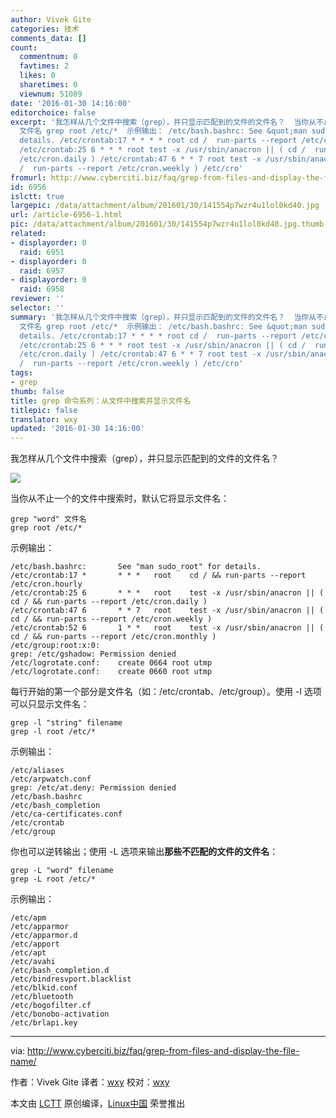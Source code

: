 ```yaml
---
author: Vivek Gite
categories: 技术
comments_data: []
count:
  commentnum: 0
  favtimes: 2
  likes: 0
  sharetimes: 0
  viewnum: 51089
date: '2016-01-30 14:16:00'
editorchoice: false
excerpt: '我怎样从几个文件中搜索（grep），并只显示匹配到的文件的文件名？  当你从不止一个的文件中搜索时，默认它将显示文件名： grep &quot;word&quot;
  文件名 grep root /etc/*  示例输出： /etc/bash.bashrc: See &quot;man sudo_root&quot; for
  details. /etc/crontab:17 * * * * root cd /  run-parts --report /etc/cron.hourly
  /etc/crontab:25 6 * * * root test -x /usr/sbin/anacron || ( cd /  run-parts --report
  /etc/cron.daily ) /etc/crontab:47 6 * * 7 root test -x /usr/sbin/anacron || ( cd
  /  run-parts --report /etc/cron.weekly ) /etc/cro'
fromurl: http://www.cyberciti.biz/faq/grep-from-files-and-display-the-file-name/
id: 6956
islctt: true
largepic: /data/attachment/album/201601/30/141554p7wzr4u1lol0kd40.jpg
url: /article-6956-1.html
pic: /data/attachment/album/201601/30/141554p7wzr4u1lol0kd40.jpg.thumb.jpg
related:
- displayorder: 0
  raid: 6951
- displayorder: 0
  raid: 6957
- displayorder: 0
  raid: 6958
reviewer: ''
selector: ''
summary: '我怎样从几个文件中搜索（grep），并只显示匹配到的文件的文件名？  当你从不止一个的文件中搜索时，默认它将显示文件名： grep &quot;word&quot;
  文件名 grep root /etc/*  示例输出： /etc/bash.bashrc: See &quot;man sudo_root&quot; for
  details. /etc/crontab:17 * * * * root cd /  run-parts --report /etc/cron.hourly
  /etc/crontab:25 6 * * * root test -x /usr/sbin/anacron || ( cd /  run-parts --report
  /etc/cron.daily ) /etc/crontab:47 6 * * 7 root test -x /usr/sbin/anacron || ( cd
  /  run-parts --report /etc/cron.weekly ) /etc/cro'
tags:
- grep
thumb: false
title: grep 命令系列：从文件中搜索并显示文件名
titlepic: false
translator: wxy
updated: '2016-01-30 14:16:00'
---
```


我怎样从几个文件中搜索（grep），并只显示匹配到的文件的文件名？


![](/data/attachment/album/201601/30/141554p7wzr4u1lol0kd40.jpg)


当你从不止一个的文件中搜索时，默认它将显示文件名：



```
grep "word" 文件名
grep root /etc/*

```

示例输出：



```
/etc/bash.bashrc:       See "man sudo_root" for details.
/etc/crontab:17 *       * * *   root    cd / && run-parts --report /etc/cron.hourly
/etc/crontab:25 6       * * *   root    test -x /usr/sbin/anacron || ( cd / && run-parts --report /etc/cron.daily )
/etc/crontab:47 6       * * 7   root    test -x /usr/sbin/anacron || ( cd / && run-parts --report /etc/cron.weekly )
/etc/crontab:52 6       1 * *   root    test -x /usr/sbin/anacron || ( cd / && run-parts --report /etc/cron.monthly )
/etc/group:root:x:0:
grep: /etc/gshadow: Permission denied
/etc/logrotate.conf:    create 0664 root utmp
/etc/logrotate.conf:    create 0660 root utmp

```

每行开始的第一个部分是文件名（如：/etc/crontab、/etc/group）。使用 -l 选项可以只显示文件名：



```
grep -l "string" filename
grep -l root /etc/*

```

示例输出：



```
/etc/aliases
/etc/arpwatch.conf
grep: /etc/at.deny: Permission denied
/etc/bash.bashrc
/etc/bash_completion
/etc/ca-certificates.conf
/etc/crontab
/etc/group

```

你也可以逆转输出；使用 -L 选项来输出**那些不匹配的文件的文件名**：



```
grep -L "word" filename
grep -L root /etc/*

```

示例输出：



```
/etc/apm
/etc/apparmor
/etc/apparmor.d
/etc/apport
/etc/apt
/etc/avahi
/etc/bash_completion.d
/etc/bindresvport.blacklist
/etc/blkid.conf
/etc/bluetooth
/etc/bogofilter.cf
/etc/bonobo-activation
/etc/brlapi.key

```



---


via: <http://www.cyberciti.biz/faq/grep-from-files-and-display-the-file-name/>


作者：Vivek Gite 译者：[wxy](https://github.com/wxy) 校对：[wxy](https://github.com/wxy)


本文由 [LCTT](https://github.com/LCTT/TranslateProject) 原创编译，[Linux中国](https://linux.cn/) 荣誉推出